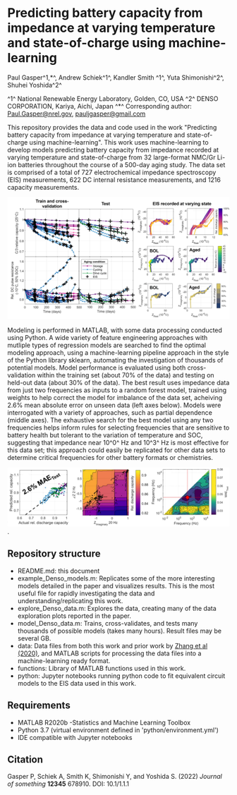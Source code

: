# Predicting battery capacity from impedance at varying temperature and state-of-charge using machine-learning

Paul Gasper^1,*^, Andrew Schiek^1^, Kandler Smith ^1^, Yuta Shimonishi^2^, Shuhei Yoshida^2^

^1^ National Renewable Energy Laboratory, Golden, CO, USA
^2^ DENSO CORPORATION, Kariya, Aichi, Japan
^*^ Corresponding author: Paul.Gasper@nrel.gov, pauljgasper@gmail.com

This repository provides the data and code used in the work "Predicting battery capacity from impedance at varying temperature and state-of-charge using machine-learning". This work uses machine-learning to develop models predicting battery capacity from impedance recorded at varying temperature and state-of-charge from 32 large-format NMC/Gr Li-ion batteries throughout the course of a 500-day aging study. The data set is comprised of a total of 727 electrochemical impedance spectroscopy (EIS) measurements, 622 DC internal resistance measurements, and 1216 capacity measurements. 

![](data_summary.jpg)

Modeling is performed in MATLAB, with some data processing conducted using Python. A wide variety of feature engineering approaches with mutliple types of regression models are searched to find the optimal modeling approach, using a machine-learning pipeline approach in the style of the Python library sklearn, automating the investigation of thousands of potential models. Model performance is evaluated using both cross-validation within the training set (about 70% of the data) and testing on held-out data (about 30% of the data). The best result uses impedance data from just two frequencies as inputs to a random forest model, trained using weights to help correct the model for imbalance of the data set, acheiving 2.6% mean absolute error on unseen data (left axes below). Models were interrogated with a variety of approaches, such as partial dependence (middle axes). The exhaustive search for the best model using any two frequencies helps inform rules for selecting frequencies that are sensitive to battery health but tolerant to the variation of temperature and SOC, suggesting that impedance near 10^0^ Hz and 10^3^ Hz is most effective for this data set; this approach could easily be replicated for other data sets to determine critical frequencies for other battery formats or chemistries.

![](best_model.jpg).

## Repository structure

- README.md: this document
- example_Denso_models.m: Replicates some of the more interesting models detailed in the paper and visualizes results. This is the most useful file for rapidly investigating the data and understanding/replicating this work.
- explore_Denso_data.m: Explores the data, creating many of the data exploration plots reported in the paper.
- model_Denso_data.m: Trains, cross-validates, and tests many thousands of possible models (takes many hours). Result files may be several GB.
- data: Data files from both this work and prior work by [Zhang et al (2020)](https://www.nature.com/articles/s41467-020-15235-7.pdf), and MATLAB scripts for processing the data files into a machine-learning ready format.
- functions: Library of MATLAB functions used in this work.
- python: Jupyter notebooks running python code to fit equivalent circuit models to the EIS data used in this work.

## Requirements

- MATLAB R2020b
	-Statistics and Machine Learning Toolbox
- Python 3.7 (virtual environment defined in 'python/environment.yml')
- IDE compatible with Jupyter notebooks

## Citation

Gasper P, Schiek A, Smith K, Shimonishi Y, and Yoshida S. (2022) *Journal of something* **12345** 678910. DOI: 10.1/1.1.1